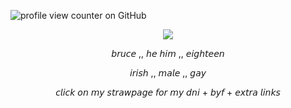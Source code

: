 ![profile view counter on GitHub](https://komarev.com/ghpvc/?username=ShootAllTheClowns)

<p align=center><img src="https://i.pinimg.com/1200x/c3/2d/1d/c32d1de21d96b32d1b3b6c3b914bd9fa.jpg"/>
<p align=center>𝘣𝘳𝘶𝘤𝘦  ,,  𝘩𝘦 𝘩𝘪𝘮  ,,  𝘦𝘪𝘨𝘩𝘵𝘦𝘦𝘯
<p align=center>𝘪𝘳𝘪𝘴𝘩  ,,  𝘮𝘢𝘭𝘦  ,,  𝘨𝘢𝘺
<p align=center>𝘤𝘭𝘪𝘤𝘬 𝘰𝘯 𝘮𝘺 𝘴𝘵𝘳𝘢𝘸𝘱𝘢𝘨𝘦 𝘧𝘰𝘳 𝘮𝘺 𝘥𝘯𝘪 + 𝘣𝘺𝘧 + 𝘦𝘹𝘵𝘳𝘢 𝘭𝘪𝘯𝘬𝘴

